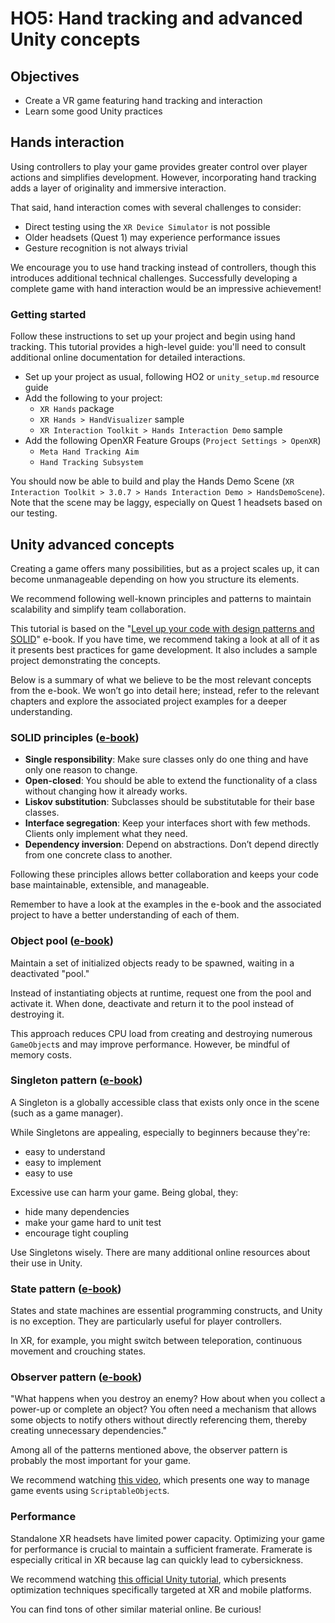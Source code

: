 # HO5: Hand tracking and advanced Unity concepts

## Objectives
- Create a VR game featuring hand tracking and interaction
- Learn some good Unity practices

## Hands interaction
Using controllers to play your game provides greater control over player actions and simplifies development. However, incorporating hand tracking adds a layer of originality and immersive interaction.

That said, hand interaction comes with several challenges to consider:
- Direct testing using the `XR Device Simulator` is not possible
- Older headsets (Quest 1) may experience performance issues
- Gesture recognition is not always trivial

We encourage you to use hand tracking instead of controllers, though this introduces additional technical challenges. Successfully developing a complete game with hand interaction would be an impressive achievement!

### Getting started
Follow these instructions to set up your project and begin using hand tracking. This tutorial provides a high-level guide: you'll need to consult additional online documentation for detailed interactions.

- Set up your project as usual, following HO2 or `unity_setup.md` resource guide
- Add the following to your project:
  - `XR Hands` package
  - `XR Hands > HandVisualizer` sample
  - `XR Interaction Toolkit > Hands Interaction Demo` sample
- Add the following OpenXR Feature Groups (`Project Settings > OpenXR`)
  - `Meta Hand Tracking Aim` 
  - `Hand Tracking Subsystem` 

You should now be able to build and play the Hands Demo Scene (`XR Interaction Toolkit > 3.0.7 > Hands Interaction Demo > HandsDemoScene`). Note that the scene may be laggy, especially on Quest 1 headsets based on our testing.

## Unity advanced concepts

Creating a game offers many possibilities, but as a project scales up, it can become unmanageable depending on how you structure its elements.

We recommend following well-known principles and patterns to maintain scalability and simplify team collaboration.

This tutorial is based on the "[Level up your code with design patterns and SOLID](https://assetstore.unity.com/packages/essentials/tutorial-projects/level-up-your-code-with-design-patterns-and-solid-289616)" e-book. If you have time, we recommend taking a look at all of it as it presents best practices for game development. It also includes a sample project demonstrating the concepts.

Below is a summary of what we believe to be the most relevant concepts from the e-book. We won’t go into detail here; instead, refer to the relevant chapters and explore the associated project examples for a deeper understanding.

### SOLID principles ([e-book](https://unity.com/resources/design-patterns-solid-ebook))
- **Single responsibility**: Make sure classes only do one thing and have only one reason to change.
- **Open-closed**: You should be able to extend the functionality of a class without changing how it already works.
- **Liskov substitution**: Subclasses should be substitutable for their base classes.
- **Interface segregation**: Keep your interfaces short with few methods. Clients only implement what they need.
- **Dependency inversion**: Depend on abstractions. Don’t depend directly from one concrete class to another.

Following these principles allows better collaboration and keeps your code base maintainable, extensible, and manageable.

Remember to have a look at the examples in the e-book and the associated project to have a better understanding of each of them.

### Object pool ([e-book](https://unity.com/resources/design-patterns-solid-ebook))
Maintain a set of initialized objects ready to be spawned, waiting in a deactivated "pool."

Instead of instantiating objects at runtime, request one from the pool and activate it. When done, deactivate and return it to the pool instead of destroying it.

This approach reduces CPU load from creating and destroying numerous `GameObject`s and may improve performance. However, be mindful of memory costs.

### Singleton pattern ([e-book](https://unity.com/resources/design-patterns-solid-ebook))

A Singleton is a globally accessible class that exists only once in the scene (such as a game manager).

While Singletons are appealing, especially to beginners because they're:
- easy to understand
- easy to implement
- easy to use

Excessive use can harm your game. Being global, they:
- hide many dependencies
- make your game hard to unit test
- encourage tight coupling

Use Singletons wisely. There are many additional online resources about their use in Unity.

### State pattern ([e-book](https://unity.com/resources/design-patterns-solid-ebook))
States and state machines are essential programming constructs, and Unity is no exception. They are particularly useful for player controllers.

In XR, for example, you might switch between teleporation, continuous movement and crouching states.

### Observer pattern ([e-book](https://unity.com/resources/design-patterns-solid-ebook))
"What happens when you destroy an enemy? How about when you collect a power-up or complete an object? You often need a mechanism that allows some objects to notify others without directly referencing them, thereby creating unnecessary dependencies."

Among all of the patterns mentioned above, the observer pattern is probably the most important for your game.

We recommend watching [this video](https://www.youtube.com/watch?v=WLDgtRNK2VE), which presents one way to manage game events using `ScriptableObject`s.

### Performance
Standalone XR headsets have limited power capacity. Optimizing your game for performance is crucial to maintain a sufficient framerate. Framerate is especially critical in XR because lag can quickly lead to cybersickness.

We recommend watching [this official Unity tutorial](https://www.youtube.com/watch?v=2J0kDtUGlrY), which presents optimization techniques specifically targeted at XR and mobile platforms.

You can find tons of other similar material online. Be curious!